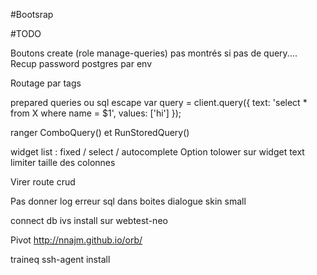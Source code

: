 #Bootsrap

#TODO

Boutons create (role manage-queries) pas montrés si pas de query....
Recup password postgres par env

Routage par tags

prepared queries ou sql escape
var query = client.query({
      text: 'select * from X where name = $1',
      values: ['hi']
    });

ranger ComboQuery() et RunStoredQuery()


widget list : fixed / select / autocomplete
Option tolower sur widget text
limiter taille des colonnes

Virer route crud

Pas donner log erreur sql dans boites dialogue
skin small


connect db ivs
install sur webtest-neo


Pivot
  http://nnajm.github.io/orb/



traineq
  ssh-agent
  install
